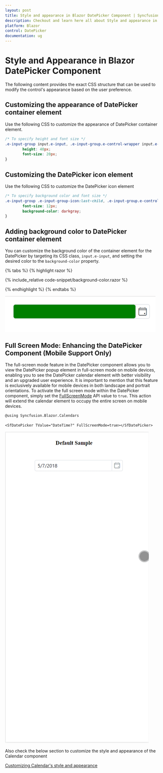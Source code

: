 ```yaml
---
layout: post
title: Style and appearance in Blazor DatePicker Component | Syncfusion
description: Checkout and learn here all about Style and appearance in Syncfusion Blazor DatePicker component and more.
platform: Blazor
control: DatePicker
documentation: ug
---
```


# Style and Appearance in Blazor DatePicker Component

The following content provides the exact CSS structure that can be used to modify the control's appearance based on the user preference.

## Customizing the appearance of DatePicker container element

Use the following CSS to customize the appearance of DatePicker container element.

```css
/* To specify height and font size */
.e-input-group input.e-input, .e-input-group.e-control-wrapper input.e-input {
        height: 40px;
        font-size: 20px;
}
```

## Customizing the DatePicker icon element

Use the following CSS to customize the DatePicker icon element

```css
/* To specify background color and font size */
.e-input-group .e-input-group-icon:last-child, .e-input-group.e-control-wrapper .e-input-group-icon:last-child {
        font-size: 12px;
        background-color: darkgray;
}
```

## Adding background color to DatePicker container element

You can customize the background color of the container element for the DatePicker by targeting its CSS class, `input.e-input`, and setting the desired color to the `background-color` property.

{% tabs %}
{% highlight razor %}

{% include_relative code-snippet/background-color.razor %}

{% endhighlight %}
{% endtabs %}

![DatePicker with background color](./images/blazor-datepicker-background_color.png)

## Full Screen Mode: Enhancing the DatePicker Component (Mobile Support Only)

The full-screen mode feature in the DatePicker component allows you to view the DatePicker popup element in full-screen mode on mobile devices, enabling you to see the DatePicker calendar element with better visibility and an upgraded user experience. It is important to mention that this feature is exclusively available for mobile devices in both landscape and portrait orientations. To activate the full screen mode within the DatePicker component, simply set the [FullScreenMode](https://help.syncfusion.com/cr/blazor/Syncfusion.Blazor.Calendars.SfDatePicker-1.html#Syncfusion_Blazor_Calendars_SfDatePicker_1_FullScreenMode) API value to `true`. This action will extend the calendar element to occupy the entire screen on mobile devices.

```cshtml
@using Syncfusion.Blazor.Calendars

<SfDatePicker TValue="DateTime?" FullScreenMode=true></SfDatePicker>

```

![DatePickerFullScreen](./images/DatePickerFullScreen.gif)

Also check the below section to customize the style and appearance of the Calendar component

[Customizing Calendar's style and appearance](../calendar/style-appearance)